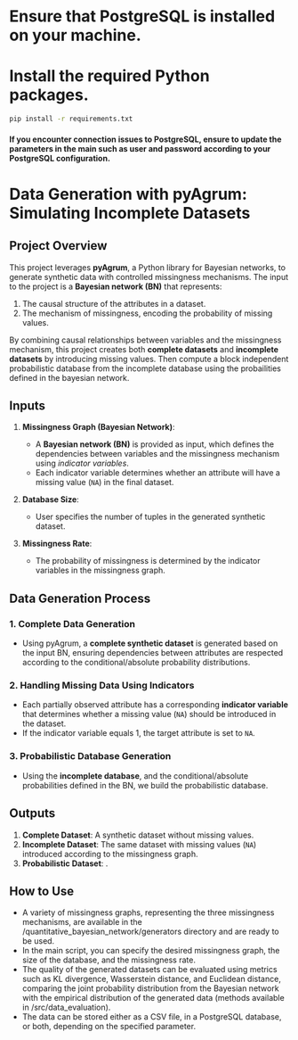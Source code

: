 # Ensure that PostgreSQL is installed on your machine.
# Install the required Python packages.
```bash
pip install -r requirements.txt 
```
#### If you encounter connection issues to PostgreSQL, ensure to update the parameters in the main such as user and password according to your PostgreSQL configuration.



# **Data Generation with pyAgrum: Simulating Incomplete Datasets**

## **Project Overview**

This project leverages **pyAgrum**, a Python library for Bayesian networks, to generate synthetic data with controlled missingness mechanisms. The input to the project is a **Bayesian network (BN)** that represents:
1. The causal structure of the attributes in a dataset.
2. The mechanism of missingness, encoding the probability of missing values.

By combining causal relationships between variables and the missingness mechanism, this project creates both **complete datasets** and **incomplete datasets** by introducing missing values. Then compute a block independent probabilistic database from the incomplete database using the probailities defined in the bayesian network.

## **Inputs**

1. **Missingness Graph (Bayesian Network)**:
   - A **Bayesian network (BN)** is provided as input, which defines the dependencies between variables and the missingness mechanism using *indicator variables*.
   - Each indicator variable determines whether an attribute will have a missing value (`NA`) in the final dataset.

2. **Database Size**:
   - User specifies the number of tuples in the generated synthetic dataset.

3. **Missingness Rate**:
   - The probability of missingness is determined by the indicator variables in the missingness graph.

## **Data Generation Process**

### 1. **Complete Data Generation**
   - Using pyAgrum, a **complete synthetic dataset** is generated based on the input BN, ensuring dependencies between attributes are respected according to the conditional/absolute probability distributions.

### 2. **Handling Missing Data Using Indicators**
   - Each partially observed attribute has a corresponding **indicator variable** that determines whether a missing value (`NA`) should be introduced in the dataset.
   - If the indicator variable equals 1, the target attribute is set to `NA`.

### 3. **Probabilistic Database Generation**
   - Using the **incomplete database**, and the conditional/absolute probabilities defined in the BN, we build the probabilistic database.

## **Outputs**

1. **Complete Dataset**: A synthetic dataset without missing values.
2. **Incomplete Dataset**: The same dataset with missing values (`NA`) introduced according to the missingness graph.
3. **Probabilistic Dataset**: .

## **How to Use**
   - A variety of missingness graphs, representing the three missingness mechanisms, are available in the /quantitative_bayesian_network/generators directory and are ready to be used.
   - In the main script, you can specify the desired missingness graph, the size of the database, and the missingness rate.
   - The quality of the generated datasets can be evaluated using metrics such as KL divergence, Wasserstein distance, and Euclidean distance, comparing the joint probability distribution from the Bayesian network with the empirical distribution of the generated data (methods available in /src/data_evaluation).
   - The data can be stored either as a CSV file, in a PostgreSQL database, or both, depending on the specified parameter.
